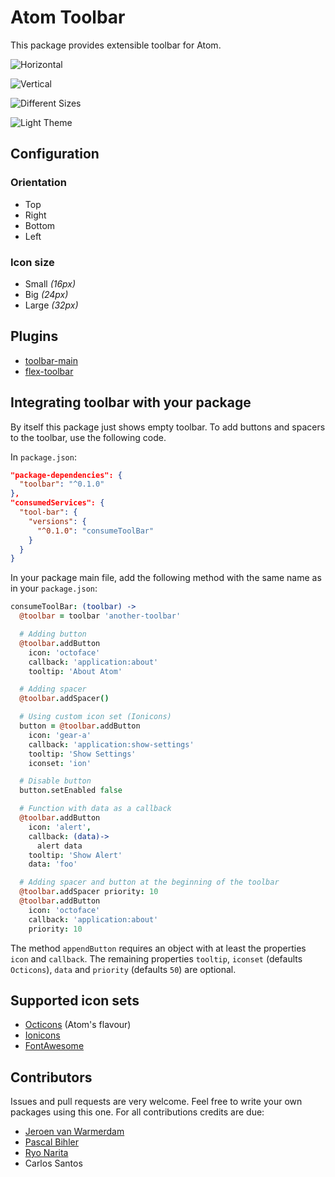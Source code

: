 # Atom Toolbar

This package provides extensible toolbar for Atom.

![Horizontal](http://cl.ly/image/2w0u3c1x1K3W/Screenshot-2015-04-21-16.46.49.png)

![Vertical](http://cl.ly/image/1t3U3F191p35/Screenshot-2015-04-21-16.45.46.png)

![Different Sizes](http://cl.ly/image/3v1N2F3e3I47/Screenshot-2015-04-21-16.45.46_2.png)

![Light Theme](http://cl.ly/image/0g043b1e0P1X/Screenshot-2015-04-21-16.46.02.png)

## Configuration

### Orientation

* Top
* Right
* Bottom
* Left

### Icon size

* Small *(16px)*
* Big *(24px)*
* Large *(32px)*

## Plugins

* [toolbar-main](https://atom.io/packages/toolbar-main)
* [flex-toolbar](https://atom.io/packages/flex-toolbar)

## Integrating toolbar with your package

By itself this package just shows empty toolbar. To add buttons and spacers to the toolbar, use the following code.

In `package.json`:

```json
"package-dependencies": {
  "toolbar": "^0.1.0"
},
"consumedServices": {
  "tool-bar": {
    "versions": {
      "^0.1.0": "consumeToolBar"
    }
  }
}
```

In your package main file, add the following method with the same name as in your `package.json`:

```coffeescript
consumeToolBar: (toolbar) ->
  @toolbar = toolbar 'another-toolbar'

  # Adding button
  @toolbar.addButton
    icon: 'octoface'
    callback: 'application:about'
    tooltip: 'About Atom'

  # Adding spacer
  @toolbar.addSpacer()

  # Using custom icon set (Ionicons)
  button = @toolbar.addButton
    icon: 'gear-a'
    callback: 'application:show-settings'
    tooltip: 'Show Settings'
    iconset: 'ion'

  # Disable button
  button.setEnabled false

  # Function with data as a callback
  @toolbar.addButton
    icon: 'alert',
    callback: (data)->
      alert data
    tooltip: 'Show Alert'
    data: 'foo'

  # Adding spacer and button at the beginning of the toolbar
  @toolbar.addSpacer priority: 10
  @toolbar.addButton
    icon: 'octoface'
    callback: 'application:about'
    priority: 10
```

The method `appendButton` requires an object with at least the properties `icon` and `callback`.
The remaining properties `tooltip`, `iconset` (defaults `Octicons`), `data` and `priority` (defaults `50`) are optional.

## Supported icon sets

* [Octicons](https://octicons.github.com/) (Atom's flavour)
* [Ionicons](http://ionicons.com/)
* [FontAwesome](http://fortawesome.github.io/Font-Awesome/)

## Contributors

Issues and pull requests are very welcome. Feel free to write your own packages using this one.
For all contributions credits are due:

* [Jeroen van Warmerdam](https://github.com/jerone)
* [Pascal Bihler](https://github.com/pbihler)
* [Ryo Narita](https://github.com/cakecatz)
* Carlos Santos
